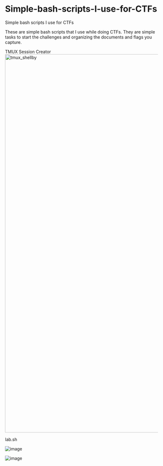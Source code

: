 # Simple-bash-scripts-I-use-for-CTFs
Simple bash scripts I use for CTFs

These are simple bash scripts that I use while doing CTFs. They are simple tasks to start the challenges and organizing the documents and flags you capture.

TMUX Session Creator
<img width="1243" alt="tmux_shellby" src="https://github.com/Shellshock9001/Simple-bash-scripts-I-use-for-CTFs/assets/110210595/cffa1d51-afcf-4c79-a720-552a2abe6428">

lab.sh

![image](https://github.com/Shellshock9001/Simple-bash-scripts-I-use-for-CTFs/assets/110210595/766fcea1-2728-4892-8e21-6aad0da2cfbe)

![image](https://github.com/Shellshock9001/Simple-bash-scripts-I-use-for-CTFs/assets/110210595/ef4dc4a8-f104-4d2d-bc43-c302bbff30b8)
